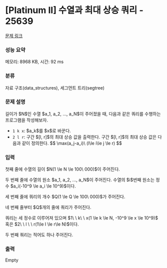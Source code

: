 # [Platinum II] 수열과 최대 상승 쿼리 - 25639 

[문제 링크](https://www.acmicpc.net/problem/25639) 

### 성능 요약

메모리: 8968 KB, 시간: 92 ms

### 분류

자료 구조(data_structures), 세그먼트 트리(segtree)

### 문제 설명

<p>길이가 $N$인 수열 $a_1, a_2, ..., a_N$이 주어졌을 때, 다음과 같은 쿼리를 수행하는 프로그램을 작성해보자.</p>

<ul>
	<li><code>1 k x</code>: $a_k$를 $x$로 바꾼다.</li>
	<li><code>2 l r</code>: 구간 $[l, r]$의 최대 상승 값을 출력한다. 구간 $[l, r]$의 최대 상승 값은 다음과 같이 정의한다. $$ \max(a_j-a_i)\ (l\le i\le j \le r) $$</li>
</ul>

### 입력 

 <p>첫째 줄에 수열의 길이 $N(1 \le N \le 100\ 000)$이 주어진다.</p>

<p>두 번째 줄에 수열의 원소 $a_1, a_2, ..., a_N$이 주어진다. 수열의 $i$번째 원소는 정수 $a_i(-10^9 \le a_i \le 10^9)$이다.</p>

<p>세 번째 줄에 쿼리의 개수 $Q(1 \le Q \le 100\ 000)$가 주어진다.</p>

<p>네 번째 줄부터 $Q$개의 줄에 쿼리가 주어진다.</p>

<p>쿼리는 세 정수로 이루어져 있으며 $1\ \ k\ \ x(1 \le k \le N, -10^9 \le x \le 10^9)$ 혹은 $2\ \ l \ \ r(1\le l \le r\le N)$이다.</p>

<p>두 번째 쿼리는 적어도 하나 주어진다.</p>

### 출력 

 Empty

